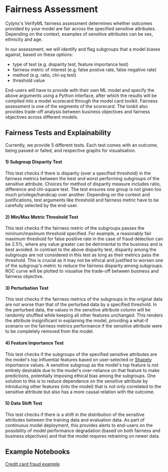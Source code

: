# Fairness Assessment 

Cylynx's VerifyML fairness assessment determines whether outcomes provided by your model are fair across the specified sensitive attributes. Depending on the context, examples of sensitive attributes can be sex, ethnicity and age. 

In our assessment, we will identify and flag subgroups that a model biases against, based on these options:
- type of test (e.g. disparity test, feature importance test)
- fairness metric of interest (e.g. false postive rate, false negative rate)
- method (e.g. ratio, chi-sq test)
- threshold value

End-users will have to provide with their own ML model and specify the above arguments using a Python interface, after which the results will be compiled into a model scorecard through the model card toolkit. Fairness assessment is one of the segments of the scorecard. The tookit also provides trade-off analysis between business objectives and fairness objectives across different models.

## Fairness Tests and Explainability 

Currently, we provide 5 different tests. Each test comes with an outcome, being passed or failed, and respective graphs for visualisation.

#### 1) Subgroup Disparity Test
This test checks if there is disparity (over a specified threshold) in the fairness metrics between the best and worst performing subgroups of the sensitive attribute. Choices for method of disparity measure includes ratio, difference and chi-square test. The test ensures one group is not given too much privilege/handicap over another. Depending on the context and justifications, test arguments like threshold and fairness metric have to be carefully selected by the end-user. 

#### 2) Min/Max Metric Threshold Test
This test checks if the fairness metric of the subgroups passes the mininum/maximum threshold specified. For example, a reasonably fair maximum threshold for false positive rate in the case of fraud detection can be 2.5%, where any value greater can be detrimental to the business and is best avoided. In contrast to the above disparity test, disparity among the subgroups are not considered in this test as long as their metrics pass the threshold. This is crucial as it may not be ethical and justified to worsen one of the subgroup's metric to reduce the fairness disparity among subgroups. ROC curve will be plotted to visualise the trade-off between business and fairness objective.

#### 3) Perturbation Test
This test checks if the fairness metrics of the subgroups in the original data are not worse than that of the perturbed data by a specified threshold. In the perturbed data, the values in the sensitive attribute column will be randomly shuffled while keeping all other features unchanged. This renders the attribute insignificant in explaining the model, providing a what-if scenario on the fairness metrics performance if the sensitive attribute were to be completely removed from the model. 

#### 4) Feature Importance Test
This test checks if the subgroups of the specified sensitive attributes are the model's top influential features based on user-selected or [Shapely](https://christophm.github.io/interpretable-ml-book/shapley.html) importance values. A sensitive subgroup as the model's top feature is not entirely desirable due to the model's over-reliance on that feature to make predictions, potentially imposing ethical bias among the subgroups. One solution to this is to reduce dependence on the sensitive attribute by introducing other features (into the model) that is not only correlated to the sensitive attribute but also has a more causal relation with the outcome.

#### 5) Data Shift Test
This test checks if there is a shift in the distribution of the sensitive attributes between the training data and evaluation data. As part of continuous model deployment, this provides alerts to end-users on the possibility of model performance degradation (based on both fairness and business objectives) and that the model requires retraining on newer data.


## Example Notebooks

[Credit card fraud example](../examples/credit_card_fraud_example.ipynb)

